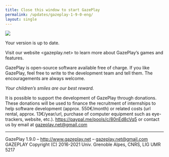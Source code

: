 ```yaml
---
title: Close this window to start GazePlay
permalink: /updates/gazeplay-1-9-0-eng/
layout: single
---
```


<img src="{{site.baseurl}}/assets/images/gazeplayLogo1-9.png"/>

Your version is up to date.

Visit our website <gazeplay.net> to learn more about GazePlay’s games and features.

GazePlay is open-source software available free of charge. If you like GazePlay, feel free to write to the development team and tell them. The encouragements are always welcome.

_Your children’s smiles are our best reward._

It is possible to support the development of GazePlay through donations. These donations will be used to finance the recruitment of internships to help software development (approx. 550€/month) or related costs (url rental, approx. 13€/year/url, purchase of computer equipment such as eye-trackers, website, etc.). <https://paypal.me/pools/c/80nEd8cVq5> or contact us by email at <gazeplay.net@gmail.com>

---

GazePlay 1.9.0 – <http://www.gazeplay.net> – <gazeplay.net@gmail.com>  
GAZEPLAY Copyright (C) 2016-2021 Univ. Grenoble Alpes, CNRS, LIG UMR 5217
